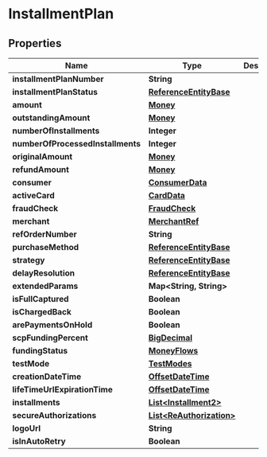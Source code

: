 
# InstallmentPlan

## Properties
Name | Type | Description | Notes
------------ | ------------- | ------------- | -------------
**installmentPlanNumber** | **String** |  |  [optional]
**installmentPlanStatus** | [**ReferenceEntityBase**](ReferenceEntityBase.md) |  |  [optional]
**amount** | [**Money**](Money.md) |  |  [optional]
**outstandingAmount** | [**Money**](Money.md) |  |  [optional]
**numberOfInstallments** | **Integer** |  | 
**numberOfProcessedInstallments** | **Integer** |  | 
**originalAmount** | [**Money**](Money.md) |  |  [optional]
**refundAmount** | [**Money**](Money.md) |  |  [optional]
**consumer** | [**ConsumerData**](ConsumerData.md) |  |  [optional]
**activeCard** | [**CardData**](CardData.md) |  |  [optional]
**fraudCheck** | [**FraudCheck**](FraudCheck.md) |  |  [optional]
**merchant** | [**MerchantRef**](MerchantRef.md) |  |  [optional]
**refOrderNumber** | **String** |  |  [optional]
**purchaseMethod** | [**ReferenceEntityBase**](ReferenceEntityBase.md) |  |  [optional]
**strategy** | [**ReferenceEntityBase**](ReferenceEntityBase.md) |  |  [optional]
**delayResolution** | [**ReferenceEntityBase**](ReferenceEntityBase.md) |  |  [optional]
**extendedParams** | **Map&lt;String, String&gt;** |  |  [optional]
**isFullCaptured** | **Boolean** |  | 
**isChargedBack** | **Boolean** |  | 
**arePaymentsOnHold** | **Boolean** |  | 
**scpFundingPercent** | [**BigDecimal**](BigDecimal.md) |  | 
**fundingStatus** | [**MoneyFlows**](MoneyFlows.md) |  | 
**testMode** | [**TestModes**](TestModes.md) |  | 
**creationDateTime** | [**OffsetDateTime**](OffsetDateTime.md) |  | 
**lifeTimeUrlExpirationTime** | [**OffsetDateTime**](OffsetDateTime.md) |  | 
**installments** | [**List&lt;Installment2&gt;**](Installment2.md) |  |  [optional]
**secureAuthorizations** | [**List&lt;ReAuthorization&gt;**](ReAuthorization.md) |  |  [optional]
**logoUrl** | **String** |  |  [optional]
**isInAutoRetry** | **Boolean** |  | 



